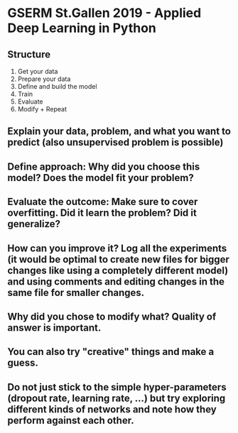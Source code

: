 # GSERM St.Gallen 2019 - Applied Deep Learning in Python


## Structure

1. Get your data
2. Prepare your data
3. Define and build the model
4. Train
5. Evaluate
6. Modify + Repeat

## Explain your data, problem, and what you want to predict (also unsupervised problem is possible)

## Define approach: Why did you choose this model? Does the model fit your problem?

## Evaluate the outcome: Make sure to cover overfitting. Did it learn the problem? Did it generalize?

## How can you improve it? Log all the experiments (it would be optimal to create new files for bigger changes like using a completely different model) and using comments and editing changes in the same file for smaller changes.

## Why did you chose to modify what? Quality of answer is important.

## You can also try "creative" things and make a guess.

## Do not just stick to the simple hyper-parameters (dropout rate, learning rate, ...) but try exploring different kinds of networks and note how they perform against each other.

